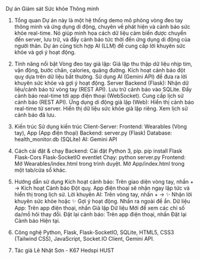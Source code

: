 Dự án Giám sát Sức khỏe Thông minh
1. Tổng quan
Dự án này là một hệ thống demo mô phỏng vòng đeo tay thông minh và ứng dụng di động, chuyên về phát hiện và cảnh báo sức khỏe real-time. Nó giúp minh họa cách dữ liệu cảm biến được chuyển đến server, lưu trữ, và đẩy cảnh báo tức thời đến ứng dụng di động của người thân. Dự án cũng tích hợp AI (LLM) để cung cấp lời khuyên sức khỏe và gợi ý hoạt động.
2. Tính năng nổi bật
Vòng đeo tay giả lập:
Giả lập thu thập dữ liệu nhịp tim, vận động, bước chân, calories, quãng đường.
Kích hoạt cảnh báo đột quỵ dựa trên dữ liệu bất thường.
Sử dụng AI (Gemini API) để đưa ra lời khuyên sức khỏe và gợi ý hoạt động.
Server Backend (Flask):
Nhận dữ liệu/cảnh báo từ vòng tay (REST API).
Lưu trữ cảnh báo vào SQLite.
Đẩy cảnh báo real-time tới app điện thoại (WebSocket).
Cung cấp lịch sử cảnh báo (REST API).
Ứng dụng di động giả lập (Web):
Hiển thị cảnh báo real-time từ server.
Hiển thị dữ liệu sức khỏe giả lập riêng.
Xem lịch sử cảnh báo đã lưu.
3. Kiến trúc
Sử dụng kiến trúc Client-Server:
Frontend: Wearables (Vòng tay), App (App điện thoại)
Backend: server.py (Flask)
Database: health_monitor.db (SQLite)
AI: Gemini API



4. Cách cài đặt & chạy
Backend:
Cài đặt Python 3, pip.
pip install Flask Flask-Cors Flask-SocketIO eventlet
Chạy: python server.py
Frontend:
Mở Wearables/index.html trong trình duyệt.
Mở App/index.html trong một tab/cửa sổ khác.
5. Hướng dẫn sử dụng
Kích hoạt cảnh báo: Trên giao diện vòng tay, nhấn + -> Kích hoạt Cảnh báo Đột quỵ. App điện thoại sẽ nhận ngay lập tức và hiển thị trong lịch sử.
Lời khuyên AI: Trên vòng tay, nhấn + -> ✨ Nhận lời khuyên sức khỏe hoặc ✨ Gợi ý hoạt động. Nhấn ra ngoài để ẩn.
Dữ liệu App: Trên app điện thoại, nhấn Giả lập Dữ liệu Mới để xem các chỉ số da/mồ hôi thay đổi.
Đặt lại cảnh báo: Trên app điện thoại, nhấn Đặt lại Cảnh báo Hiện tại.
6. Công nghệ
Python, Flask, Flask-SocketIO, SQLite, HTML5, CSS3 (Tailwind CSS), JavaScript, Socket.IO Client, Gemini API.
7. Tác giả
Lê Nhật Sơn - K67 Hedspi HUST
